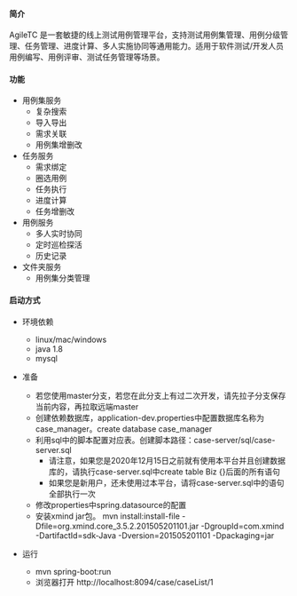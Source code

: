 #### 简介

AgileTC 是一套敏捷的线上测试用例管理平台，支持测试用例集管理、用例分级管理、任务管理、进度计算、多人实施协同等通用能力。适用于软件测试/开发人员用例编写、用例评审、测试任务管理等场景。

#### 功能

 - 用例集服务
   -  复杂搜索
   -  导入导出
   -  需求关联
   -  用例集增删改
 - 任务服务
   -  需求绑定
   -  圈选用例
   -  任务执行
   -  进度计算
   -  任务增删改
 - 用例服务
   - 多人实时协同
   - 定时巡检探活
   - 历史记录
 - 文件夹服务
   - 用例集分类管理

#### 启动方式

 - 环境依赖
    - linux/mac/windows
    - java 1.8
    - mysql

 - 准备
    - 若您使用master分支，若您在此分支上有过二次开发，请先拉子分支保存当前内容，再拉取远端master
    - 创建依赖数据库，application-dev.properties中配置数据库名称为case_manager。create database case_manager
    - 利用sql中的脚本配置对应表。创建脚本路径：case-server/sql/case-server.sql
        * 请注意，如果您是2020年12月15日之前就有使用本平台并且创建数据库的，请执行case-server.sql中create table Biz {}后面的所有语句
        * 如果您是新用户，还未使用过本平台，请将case-server.sql中的语句全部执行一次
    - 修改properties中spring.datasource的配置
    - 安装xmind jar包。 mvn install:install-file -Dfile=org.xmind.core_3.5.2.201505201101.jar -DgroupId=com.xmind -DartifactId=sdk-Java -Dversion=201505201101 -Dpackaging=jar

 - 运行
    - mvn spring-boot:run 
    - 浏览器打开 http://localhost:8094/case/caseList/1


